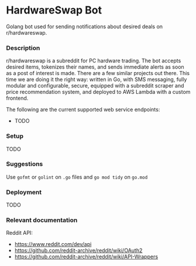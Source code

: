 # HardwareSwap Bot

Golang bot used for sending notifications about desired deals on r/hardwareswap.

### Description

r/hardwareswap is a subreddit for PC hardware trading. The bot accepts desired items, tokenizes their names, and sends immediate alerts as soon as a post of interest is made. There are a few similar projects out there. This time we are doing it the right way: written in Go, with SMS messaging, fully modular and configurable, secure, equipped with a subreddit scraper and price recommendation system, and deployed to AWS Lambda with a custom frontend. 

The following are the current supported web service endpoints:
- TODO

### Setup
TODO

### Suggestions
Use `gofmt` or `golint` on `.go` files and `go mod tidy` on `go.mod`

### Deployment
TODO

### Relevant documentation
Reddit API:
- https://www.reddit.com/dev/api
- https://github.com/reddit-archive/reddit/wiki/OAuth2
- https://github.com/reddit-archive/reddit/wiki/API-Wrappers
